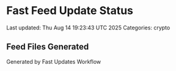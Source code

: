 # Fast Feed Update Status
Last updated: Thu Aug 14 19:23:43 UTC 2025
Categories: crypto

## Feed Files Generated

Generated by Fast Updates Workflow
